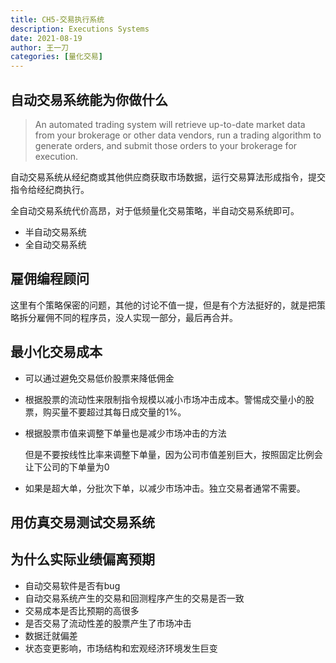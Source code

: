 ```yaml
---
title: CH5-交易执行系统
description: Executions Systems
date: 2021-08-19
author: 王一刀
categories: [量化交易]
---
```


## 自动交易系统能为你做什么

> An automated trading system will retrieve up-to-date market data from your brokerage or other data vendors, run a trading algorithm to generate orders, and submit those orders to your brokerage for execution.

自动交易系统从经纪商或其他供应商获取市场数据，运行交易算法形成指令，提交指令给经纪商执行。

全自动交易系统代价高昂，对于低频量化交易策略，半自动交易系统即可。

* 半自动交易系统
* 全自动交易系统

## 雇佣编程顾问

这里有个策略保密的问题，其他的讨论不值一提，但是有个方法挺好的，就是把策略拆分雇佣不同的程序员，没人实现一部分，最后再合并。

## 最小化交易成本

* 可以通过避免交易低价股票来降低佣金
* 根据股票的流动性来限制指令规模以减小市场冲击成本。警惕成交量小的股票，购买量不要超过其每日成交量的1%。
* 根据股票市值来调整下单量也是减少市场冲击的方法

  但是不要按线性比率来调整下单量，因为公司市值差别巨大，按照固定比例会让下公司的下单量为0

* 如果是超大单，分批次下单，以减少市场冲击。独立交易者通常不需要。

## 用仿真交易测试交易系统

## 为什么实际业绩偏离预期

* 自动交易软件是否有bug
* 自动交易系统产生的交易和回测程序产生的交易是否一致
* 交易成本是否比预期的高很多
* 是否交易了流动性差的股票产生了市场冲击
* 数据迁就偏差
* 状态变更影响，市场结构和宏观经济环境发生巨变





